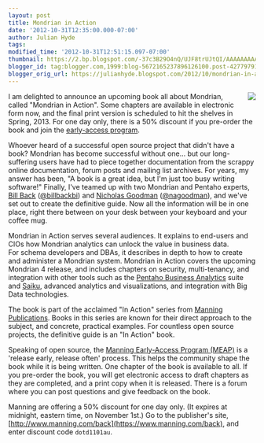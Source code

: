 ```yaml
---
layout: post
title: Mondrian in Action
date: '2012-10-31T12:35:00.000-07:00'
author: Julian Hyde
tags:
modified_time: '2012-10-31T12:51:15.097-07:00'
thumbnail: https://2.bp.blogspot.com/-37c3B29O4nQ/UJF8trUJtQI/AAAAAAAAAMo/p1YQBktFqzE/s72-c/back_cover150.jpg
blogger_id: tag:blogger.com,1999:blog-5672165237896126100.post-4277979183395247000
blogger_orig_url: https://julianhyde.blogspot.com/2012/10/mondrian-in-action.html
---
```


<a href="/assets/img/back_cover150.jpg" imageanchor="1"
    style="clear: right; float: right; margin-bottom: 1em; margin-left: 1em;">
  <img border="0" src="/assets/img/back_cover150.jpg" />
</a>

I am delighted to announce an upcoming book all about Mondrian, called
"Mondrian in Action". Some chapters are available in electronic form
now, and the final print version is scheduled to hit the shelves in
Spring, 2013. For one day only, there is a 50% discount if you
pre-order the book and join the
[early-access program](https://www.manning.com/back/).

Whoever heard of a successful open source project that didn't have a
book? Mondrian has become successful without one... but our
long-suffering users have had to piece together documentation from the
scrappy online documentation, forum posts and mailing list
archives. For years, my answer has been, "A book is a great idea, but
I'm just too busy writing software!" Finally, I've teamed up with two
Mondrian and Pentaho experts, [Bill Back](https://billonbi.wordpress.com/)
([@billbackbi](https://twitter.com/billbackbi))
and [Nicholas Goodman](http://www.nicholasgoodman.com/)
([@nagoodman](https://twitter.com/nagoodman)),
and we've set out to create the definitive guide. Now all the
information will be in one place, right there between on your desk
between your keyboard and your coffee mug.

Mondrian in Action serves several audiences. It explains to end-users
and CIOs how Mondrian analytics can unlock the value in business
data. For&nbsp;schema developers and DBAs, it describes in depth to
how to create and administer a Mondrian system. Mondrian in Action
covers the upcoming Mondrian 4 release, and includes chapters on
security, multi-tenancy, and integration with other tools such as the
[Pentaho Business Analytics](https://www.pentaho.com/explore/products/)
suite and [Saiku](http://analytical-labs.com/), advanced
analytics and visualizations, and integration with Big Data
technologies.

The book is part of the acclaimed "In Action" series from
[Manning Publications](https://manning.com/).
Books in this series are known for their direct
approach to the subject, and concrete, practical examples. For
countless open source projects, the definitive guide is an "In Action"
book.

Speaking of open source, the
[Manning Early-Access Program (MEAP)](https://www.manning.com/about/meap.html)
is a 'release early, release often'
process. This helps the community shape the book while it is being
written. One chapter of the book is available to all. If you pre-order
the book, you will get electronic access to draft chapters as they are
completed, and a print copy when it is released. There is a forum
where you can post questions and give feedback on the book.

Manning are offering a 50% discount for one day only. (It expires at
midnight, eastern time, on November 1st.) Go to the publisher's site,
[http://www.manning.com/back](https://www.manning.com/back),
and enter discount code `dotd1101au`.
